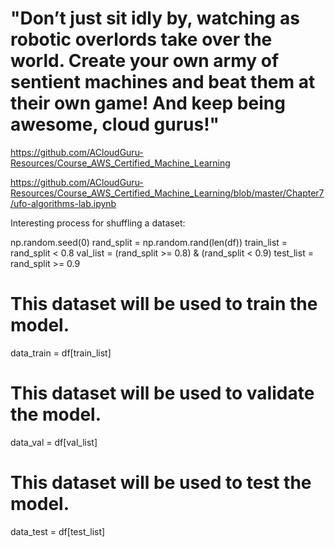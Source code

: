# "Don’t just sit idly by, watching as robotic overlords take over the world. Create your own army of sentient machines and beat them at their own game! And keep being awesome, cloud gurus!"

https://github.com/ACloudGuru-Resources/Course_AWS_Certified_Machine_Learning

https://github.com/ACloudGuru-Resources/Course_AWS_Certified_Machine_Learning/blob/master/Chapter7/ufo-algorithms-lab.ipynb

Interesting process for shuffling a dataset:

np.random.seed(0)
rand_split = np.random.rand(len(df))
train_list = rand_split < 0.8
val_list = (rand_split >= 0.8) & (rand_split < 0.9)
test_list = rand_split >= 0.9

 # This dataset will be used to train the model.
data_train = df[train_list]

# This dataset will be used to validate the model.
data_val = df[val_list]

# This dataset will be used to test the model.
data_test = df[test_list]
